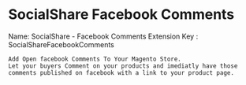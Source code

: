 SocialShare Facebook Comments
====================

Name: SocialShare - Facebook Comments
Extension Key : SocialShareFacebookComments 


	Add Open facebook Comments To Your Magento Store.
	Let your buyers Comment on your products and imediatly have those comments published on facebook with a link to your product page.
	
